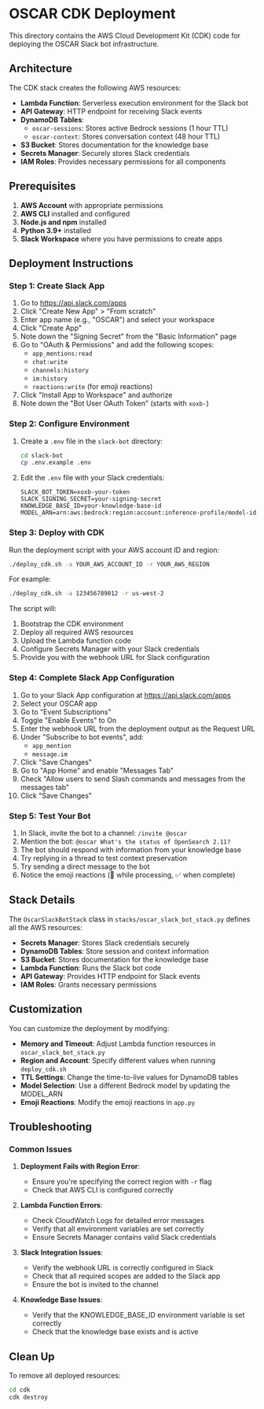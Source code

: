 # OSCAR CDK Deployment

This directory contains the AWS Cloud Development Kit (CDK) code for deploying the OSCAR Slack bot infrastructure.

## Architecture

The CDK stack creates the following AWS resources:

- **Lambda Function**: Serverless execution environment for the Slack bot
- **API Gateway**: HTTP endpoint for receiving Slack events
- **DynamoDB Tables**:
  - `oscar-sessions`: Stores active Bedrock sessions (1 hour TTL)
  - `oscar-context`: Stores conversation context (48 hour TTL)
- **S3 Bucket**: Stores documentation for the knowledge base
- **Secrets Manager**: Securely stores Slack credentials
- **IAM Roles**: Provides necessary permissions for all components

## Prerequisites

1. **AWS Account** with appropriate permissions
2. **AWS CLI** installed and configured
3. **Node.js and npm** installed
4. **Python 3.9+** installed
5. **Slack Workspace** where you have permissions to create apps

## Deployment Instructions

### Step 1: Create Slack App

1. Go to https://api.slack.com/apps
2. Click "Create New App" > "From scratch"
3. Enter app name (e.g., "OSCAR") and select your workspace
4. Click "Create App"
5. Note down the "Signing Secret" from the "Basic Information" page
6. Go to "OAuth & Permissions" and add the following scopes:
   - `app_mentions:read`
   - `chat:write`
   - `channels:history`
   - `im:history`
   - `reactions:write` (for emoji reactions)
7. Click "Install App to Workspace" and authorize
8. Note down the "Bot User OAuth Token" (starts with `xoxb-`)

### Step 2: Configure Environment

1. Create a `.env` file in the `slack-bot` directory:
   ```bash
   cd slack-bot
   cp .env.example .env
   ```

2. Edit the `.env` file with your Slack credentials:
   ```
   SLACK_BOT_TOKEN=xoxb-your-token
   SLACK_SIGNING_SECRET=your-signing-secret
   KNOWLEDGE_BASE_ID=your-knowledge-base-id
   MODEL_ARN=arn:aws:bedrock:region:account:inference-profile/model-id
   ```

### Step 3: Deploy with CDK

Run the deployment script with your AWS account ID and region:

```bash
./deploy_cdk.sh -a YOUR_AWS_ACCOUNT_ID -r YOUR_AWS_REGION
```

For example:
```bash
./deploy_cdk.sh -a 123456789012 -r us-west-2
```

The script will:
1. Bootstrap the CDK environment
2. Deploy all required AWS resources
3. Upload the Lambda function code
4. Configure Secrets Manager with your Slack credentials
5. Provide you with the webhook URL for Slack configuration

### Step 4: Complete Slack App Configuration

1. Go to your Slack App configuration at https://api.slack.com/apps
2. Select your OSCAR app
3. Go to "Event Subscriptions"
4. Toggle "Enable Events" to On
5. Enter the webhook URL from the deployment output as the Request URL
6. Under "Subscribe to bot events", add:
   - `app_mention`
   - `message.im`
7. Click "Save Changes"
8. Go to "App Home" and enable "Messages Tab"
9. Check "Allow users to send Slash commands and messages from the messages tab"
10. Click "Save Changes"

### Step 5: Test Your Bot

1. In Slack, invite the bot to a channel: `/invite @oscar`
2. Mention the bot: `@oscar What's the status of OpenSearch 2.11?`
3. The bot should respond with information from your knowledge base
4. Try replying in a thread to test context preservation
5. Try sending a direct message to the bot
6. Notice the emoji reactions (👀 while processing, ✅ when complete)

## Stack Details

The `OscarSlackBotStack` class in `stacks/oscar_slack_bot_stack.py` defines all the AWS resources:

- **Secrets Manager**: Stores Slack credentials securely
- **DynamoDB Tables**: Store session and context information
- **S3 Bucket**: Stores documentation for the knowledge base
- **Lambda Function**: Runs the Slack bot code
- **API Gateway**: Provides HTTP endpoint for Slack events
- **IAM Roles**: Grants necessary permissions

## Customization

You can customize the deployment by modifying:

- **Memory and Timeout**: Adjust Lambda function resources in `oscar_slack_bot_stack.py`
- **Region and Account**: Specify different values when running `deploy_cdk.sh`
- **TTL Settings**: Change the time-to-live values for DynamoDB tables
- **Model Selection**: Use a different Bedrock model by updating the MODEL_ARN
- **Emoji Reactions**: Modify the emoji reactions in `app.py`

## Troubleshooting

### Common Issues

1. **Deployment Fails with Region Error**:
   - Ensure you're specifying the correct region with `-r` flag
   - Check that AWS CLI is configured correctly

2. **Lambda Function Errors**:
   - Check CloudWatch Logs for detailed error messages
   - Verify that all environment variables are set correctly
   - Ensure Secrets Manager contains valid Slack credentials

3. **Slack Integration Issues**:
   - Verify the webhook URL is correctly configured in Slack
   - Check that all required scopes are added to the Slack app
   - Ensure the bot is invited to the channel

4. **Knowledge Base Issues**:
   - Verify that the KNOWLEDGE_BASE_ID environment variable is set correctly
   - Check that the knowledge base exists and is active

## Clean Up

To remove all deployed resources:

```bash
cd cdk
cdk destroy
```